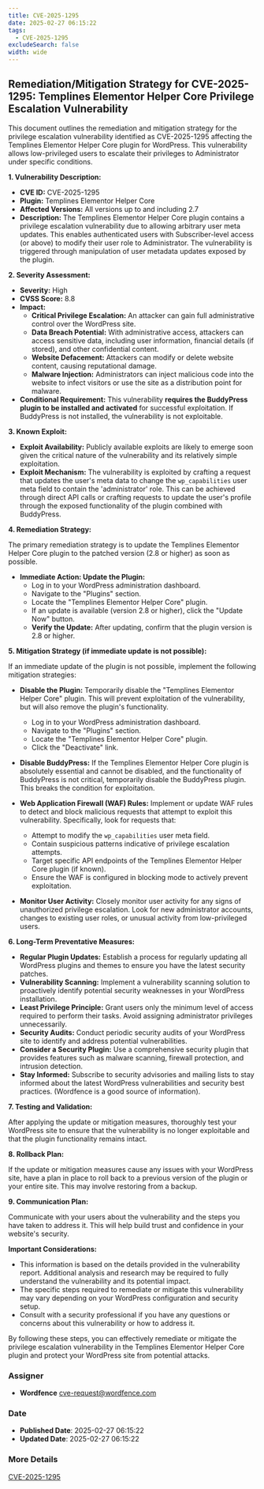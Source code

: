 ```yaml
---
title: CVE-2025-1295
date: 2025-02-27 06:15:22
tags:
  - CVE-2025-1295
excludeSearch: false
width: wide
---
```


## Remediation/Mitigation Strategy for CVE-2025-1295: Templines Elementor Helper Core Privilege Escalation Vulnerability

This document outlines the remediation and mitigation strategy for the privilege escalation vulnerability identified as CVE-2025-1295 affecting the Templines Elementor Helper Core plugin for WordPress.  This vulnerability allows low-privileged users to escalate their privileges to Administrator under specific conditions.

**1. Vulnerability Description:**

*   **CVE ID:** CVE-2025-1295
*   **Plugin:** Templines Elementor Helper Core
*   **Affected Versions:** All versions up to and including 2.7
*   **Description:** The Templines Elementor Helper Core plugin contains a privilege escalation vulnerability due to allowing arbitrary user meta updates. This enables authenticated users with Subscriber-level access (or above) to modify their user role to Administrator.  The vulnerability is triggered through manipulation of user metadata updates exposed by the plugin.

**2. Severity Assessment:**

*   **Severity:** High
*   **CVSS Score:** 8.8
*   **Impact:**
    *   **Critical Privilege Escalation:** An attacker can gain full administrative control over the WordPress site.
    *   **Data Breach Potential:**  With administrative access, attackers can access sensitive data, including user information, financial details (if stored), and other confidential content.
    *   **Website Defacement:**  Attackers can modify or delete website content, causing reputational damage.
    *   **Malware Injection:**  Administrators can inject malicious code into the website to infect visitors or use the site as a distribution point for malware.
*   **Conditional Requirement:** This vulnerability **requires the BuddyPress plugin to be installed and activated** for successful exploitation. If BuddyPress is not installed, the vulnerability is not exploitable.

**3. Known Exploit:**

*   **Exploit Availability:**  Publicly available exploits are likely to emerge soon given the critical nature of the vulnerability and its relatively simple exploitation.
*   **Exploit Mechanism:** The vulnerability is exploited by crafting a request that updates the user's meta data to change the `wp_capabilities` user meta field to contain the 'administrator' role. This can be achieved through direct API calls or crafting requests to update the user's profile through the exposed functionality of the plugin combined with BuddyPress.

**4. Remediation Strategy:**

The primary remediation strategy is to update the Templines Elementor Helper Core plugin to the patched version (2.8 or higher) as soon as possible.

*   **Immediate Action:  Update the Plugin:**
    *   Log in to your WordPress administration dashboard.
    *   Navigate to the "Plugins" section.
    *   Locate the "Templines Elementor Helper Core" plugin.
    *   If an update is available (version 2.8 or higher), click the "Update Now" button.
    *   **Verify the Update:** After updating, confirm that the plugin version is 2.8 or higher.

**5. Mitigation Strategy (if immediate update is not possible):**

If an immediate update of the plugin is not possible, implement the following mitigation strategies:

*   **Disable the Plugin:** Temporarily disable the "Templines Elementor Helper Core" plugin.  This will prevent exploitation of the vulnerability, but will also remove the plugin's functionality.
    *   Log in to your WordPress administration dashboard.
    *   Navigate to the "Plugins" section.
    *   Locate the "Templines Elementor Helper Core" plugin.
    *   Click the "Deactivate" link.

*   **Disable BuddyPress:** If the Templines Elementor Helper Core plugin is absolutely essential and cannot be disabled, and the functionality of BuddyPress is not critical, temporarily disable the BuddyPress plugin. This breaks the condition for exploitation.

*   **Web Application Firewall (WAF) Rules:** Implement or update WAF rules to detect and block malicious requests that attempt to exploit this vulnerability.  Specifically, look for requests that:
    *   Attempt to modify the `wp_capabilities` user meta field.
    *   Contain suspicious patterns indicative of privilege escalation attempts.
    *   Target specific API endpoints of the Templines Elementor Helper Core plugin (if known).
    *   Ensure the WAF is configured in blocking mode to actively prevent exploitation.

*   **Monitor User Activity:** Closely monitor user activity for any signs of unauthorized privilege escalation.  Look for new administrator accounts, changes to existing user roles, or unusual activity from low-privileged users.

**6.  Long-Term Preventative Measures:**

*   **Regular Plugin Updates:**  Establish a process for regularly updating all WordPress plugins and themes to ensure you have the latest security patches.
*   **Vulnerability Scanning:**  Implement a vulnerability scanning solution to proactively identify potential security weaknesses in your WordPress installation.
*   **Least Privilege Principle:**  Grant users only the minimum level of access required to perform their tasks.  Avoid assigning administrator privileges unnecessarily.
*   **Security Audits:** Conduct periodic security audits of your WordPress site to identify and address potential vulnerabilities.
*   **Consider a Security Plugin:** Use a comprehensive security plugin that provides features such as malware scanning, firewall protection, and intrusion detection.
*   **Stay Informed:** Subscribe to security advisories and mailing lists to stay informed about the latest WordPress vulnerabilities and security best practices.  (Wordfence is a good source of information).

**7.  Testing and Validation:**

After applying the update or mitigation measures, thoroughly test your WordPress site to ensure that the vulnerability is no longer exploitable and that the plugin functionality remains intact.

**8. Rollback Plan:**

If the update or mitigation measures cause any issues with your WordPress site, have a plan in place to roll back to a previous version of the plugin or your entire site. This may involve restoring from a backup.

**9.  Communication Plan:**

Communicate with your users about the vulnerability and the steps you have taken to address it.  This will help build trust and confidence in your website's security.

**Important Considerations:**

*   This information is based on the details provided in the vulnerability report. Additional analysis and research may be required to fully understand the vulnerability and its potential impact.
*   The specific steps required to remediate or mitigate this vulnerability may vary depending on your WordPress configuration and security setup.
*   Consult with a security professional if you have any questions or concerns about this vulnerability or how to address it.

By following these steps, you can effectively remediate or mitigate the privilege escalation vulnerability in the Templines Elementor Helper Core plugin and protect your WordPress site from potential attacks.

### Assigner
- **Wordfence** <cve-request@wordfence.com>

### Date
- **Published Date**: 2025-02-27 06:15:22
- **Updated Date**: 2025-02-27 06:15:22

### More Details
[CVE-2025-1295](https://www.cvedetails.com/cve/CVE-2025-1295)